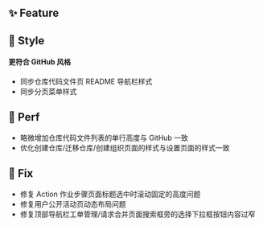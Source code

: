 ## ✨ Feature

## 🌈 Style

#### 更符合 GitHub 风格

- 同步仓库代码文件页 README 导航栏样式
- 同步分页菜单样式

## 🎈 Perf

- 略微增加仓库代码文件列表的单行高度与 GitHub 一致
- 优化创建仓库/迁移仓库/创建组织页面的样式与设置页面的样式一致

## 🐞 Fix

- 修复 Action 作业步骤页面标题选中时滚动固定的高度问题
- 修复用户公开活动页动态布局问题
- 修复顶部导航栏工单管理/请求合并页面搜索框旁的选择下拉框按钮内容过窄
